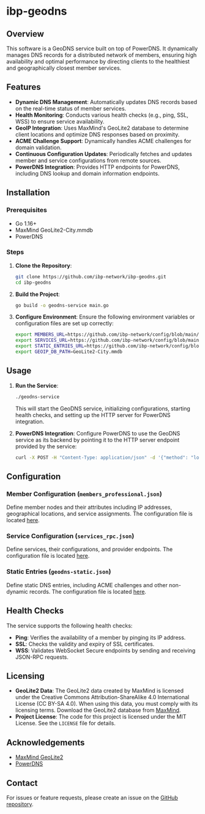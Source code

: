 # ibp-geodns

## Overview

This software is a GeoDNS service built on top of PowerDNS. It dynamically manages DNS records for
a distributed network of members, ensuring high availability and optimal performance by directing clients
to the healthiest and geographically closest member services.

## Features

- **Dynamic DNS Management**: Automatically updates DNS records based on the real-time status of member services.
- **Health Monitoring**: Conducts various health checks (e.g., ping, SSL, WSS) to ensure service availability.
- **GeoIP Integration**: Uses MaxMind's GeoLite2 database to determine client locations and optimize DNS responses based on proximity.
- **ACME Challenge Support**: Dynamically handles ACME challenges for domain validation.
- **Continuous Configuration Updates**: Periodically fetches and updates member and service configurations from remote sources.
- **PowerDNS Integration**: Provides HTTP endpoints for PowerDNS, including DNS lookup and domain information endpoints.

## Installation

### Prerequisites

- Go 1.16+
- MaxMind GeoLite2-City.mmdb
- PowerDNS

### Steps

1. **Clone the Repository**:
   ```sh
   git clone https://github.com/ibp-network/ibp-geodns.git
   cd ibp-geodns
   ```

2. **Build the Project**:
   ```sh
   go build -o geodns-service main.go
   ```

3. **Configure Environment**:
   Ensure the following environment variables or configuration files are set up correctly:
     ```sh
     export MEMBERS_URL=https://github.com/ibp-network/config/blob/main/members_professional.json
     export SERVICES_URL=https://github.com/ibp-network/config/blob/main/services_rpc.json
     export STATIC_ENTRIES_URL=https://github.com/ibp-network/config/blob/main/geodns-static.json
     export GEOIP_DB_PATH=GeoLite2-City.mmdb
     ```

## Usage

1. **Run the Service**:
   ```sh
   ./geodns-service
   ```

   This will start the GeoDNS service, initializing configurations, starting health checks, and setting up the HTTP server for PowerDNS integration.

2. **PowerDNS Integration**:
   Configure PowerDNS to use the GeoDNS service as its backend by pointing it to the HTTP server endpoint provided by the service:
   ```sh
   curl -X POST -H "Content-Type: application/json" -d '{"method": "lookup", "parameters": {"qname": "example.com", "qtype": "A", "remote": "1.2.3.4"}}' http://localhost:8080/dns
   ```

## Configuration

### Member Configuration (`members_professional.json`)

Define member nodes and their attributes including IP addresses, geographical locations, and service assignments.
The configuration file is located [here](https://github.com/ibp-network/config/blob/main/members_professional.json).

### Service Configuration (`services_rpc.json`)

Define services, their configurations, and provider endpoints. The configuration file is located [here](https://github.com/ibp-network/config/blob/main/services_rpc.json).

### Static Entries (`geodns-static.json`)

Define static DNS entries, including ACME challenges and other non-dynamic records.
The configuration file is located [here](https://github.com/ibp-network/config/blob/main/geodns-static.json).

## Health Checks

The service supports the following health checks:

- **Ping**: Verifies the availability of a member by pinging its IP address.
- **SSL**: Checks the validity and expiry of SSL certificates.
- **WSS**: Validates WebSocket Secure endpoints by sending and receiving JSON-RPC requests.

## Licensing

- **GeoLite2 Data**: The GeoLite2 data created by MaxMind is licensed under the Creative Commons Attribution-ShareAlike 4.0 International License (CC BY-SA 4.0).
When using this data, you must comply with its licensing terms. Download the GeoLite2 database from [MaxMind](https://dev.maxmind.com/geoip/geolite2-free-geolocation-data/).
- **Project License**: The code for this project is licensed under the MIT License. See the `LICENSE` file for details.

## Acknowledgements

- [MaxMind GeoLite2](https://dev.maxmind.com/geoip/geolite2-free-geolocation-data)
- [PowerDNS](https://www.powerdns.com/)

## Contact

For issues or feature requests, please create an issue on the [GitHub repository](https://github.com/ibp-network/ibp-geodns/issues).
